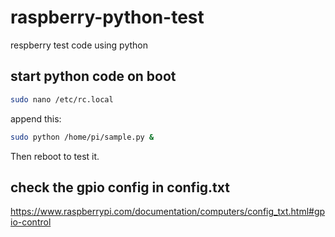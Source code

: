 # raspberry-python-test
respberry test code using python 


## start python code on boot
```bash
sudo nano /etc/rc.local
```

append this:

```bash
sudo python /home/pi/sample.py &
```

Then reboot to test it.

## check the gpio config in config.txt
https://www.raspberrypi.com/documentation/computers/config_txt.html#gpio-control